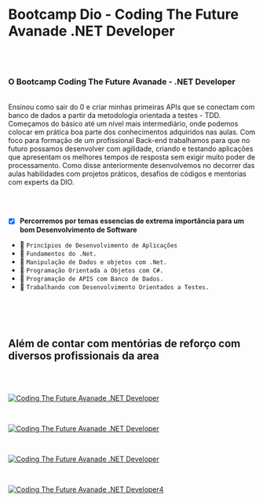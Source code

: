 # Bootcamp Dio - Coding The Future Avanade .NET Developer
<br>
<br>

### <p> O Bootcamp Coding The Future Avanade - .NET Developer
<br>
Ensinou como sair do 0 e criar minhas primeiras APIs que se conectam com banco de dados a partir da metodologia 
orientada a testes - TDD. Começamos do básico até um nível mais intermediário, onde podemos colocar em prática boa parte dos conhecimentos adquiridos nas aulas.
Com foco para formação de um profissional Back-end trabalhamos para que no futuro possamos desenvolver com agilidade, criando e testando aplicações que apresentam os melhores 
tempos de resposta sem exigir muito poder de processamento.
Como disse anteriormente desenvolvemos no decorrer das aulas habilidades com projetos práticos, desafios de códigos e mentorias com experts da DIO.</p>

<br>
<br>

- [X] **Percorremos por temas essencias de extrema importância para um bom Desenvolvimento de Software**
 - 🎯 `Princípios de Desenvolvimento de Aplicações`
 - 🎯 `Fundamentos do .Net.`
 - 🎯 `Manipulação de Dados e objetos com .Net.`
 - 🎯 `Programação Orientada a Objetos com C#.`
 - 🎯 `Programação de APIS com Banco de Dados.`
 - 🎯 `Trabalhando com Desenvolvimento Orientados a Testes.`
<br>
<br>
<br>

   ## Além de contar com mentórias de reforço com diversos profissionais da area
   <br>
   <br>
   
[![Coding The Future Avanade .NET Developer](https://img.youtube.com/vi/XPa4A8SN17k/0.jpg)](https://www.youtube.com/watch?v=XPa4A8SN17k)

<br>

[![Coding The Future Avanade .NET Developer](https://img.youtube.com/vi/rS5wg5PQ8Us/0.jpg)](https://www.youtube.com/watch?v=rS5wg5PQ8Us)

<br>

[![Coding The Future Avanade .NET Developer](https://img.youtube.com/vi/5KVa0TqxD04&t=3s/0.jpg)](https://www.youtube.com/watch?v=5KVa0TqxD04&t=3s)

<br>

[![Coding The Future Avanade .NET Developer4](https://img.youtube.com/vi/NwWkET6KVgU/0.jpg)](https://www.youtube.com/watch?v=NwWkET6KVgU)
    
